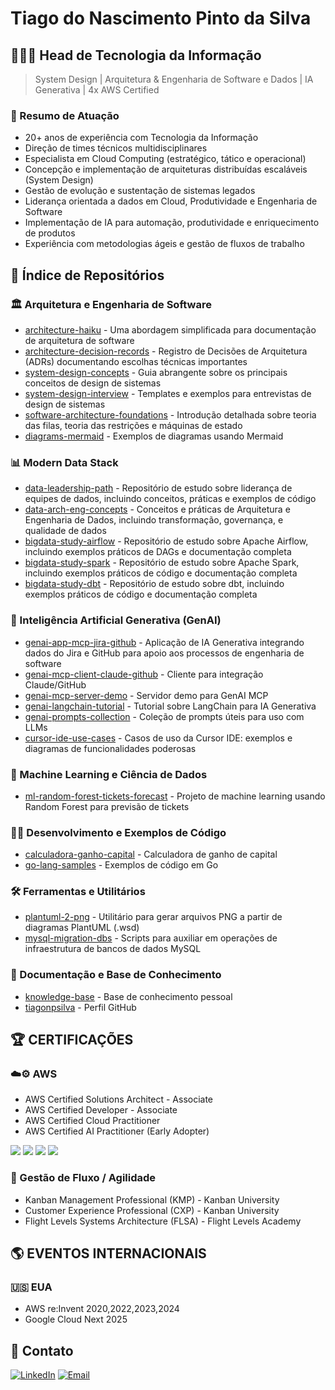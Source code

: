 
# Tiago do Nascimento Pinto da Silva


## 👨🏿‍💻 Head de Tecnologia da Informação

> System Design | Arquitetura & Engenharia de Software e Dados | IA Generativa | 4x AWS Certified

### 📝 Resumo de Atuação
- 20+ anos de experiência com Tecnologia da Informação
- Direção de times técnicos multidisciplinares
- Especialista em Cloud Computing (estratégico, tático e operacional)
- Concepção e implementação de arquiteturas distribuídas escaláveis (System
Design)
- Gestão de evolução e sustentação de sistemas legados
- Liderança orientada a dados em Cloud, Produtividade e Engenharia de Software
- Implementação de IA para automação, produtividade e enriquecimento de
produtos
- Experiência com metodologias ágeis e gestão de fluxos de trabalho


## 🔖 Índice de Repositórios

### 🏛️ Arquitetura e Engenharia de Software

* [architecture-haiku](https://github.com/tiagonpsilva/architecture-haiku) - Uma abordagem simplificada para documentação de arquitetura de software
* [architecture-decision-records](https://github.com/tiagonpsilva/architecture-decision-records) - Registro de Decisões de Arquitetura (ADRs) documentando escolhas técnicas importantes
* [system-design-concepts](https://github.com/tiagonpsilva/system-design-concepts) - Guia abrangente sobre os principais conceitos de design de sistemas
* [system-design-interview](https://github.com/tiagonpsilva/system-design-interview) - Templates e exemplos para entrevistas de design de sistemas
* [software-architecture-foundations](https://github.com/tiagonpsilva/software-architecture-foundations) - Introdução detalhada sobre teoria das filas, teoria das restrições e máquinas de estado
* [diagrams-mermaid](https://github.com/tiagonpsilva/diagrams-mermaid) - Exemplos de diagramas usando Mermaid

  

### 📊 Modern Data Stack    

* [data-leadership-path](https://github.com/tiagonpsilva/data-leadership-path) - Repositório de estudo sobre liderança de equipes de dados, incluindo conceitos, práticas e exemplos de código
* [data-arch-eng-concepts](https://github.com/tiagonpsilva/data-arch-eng-concepts) - Conceitos e práticas de Arquitetura e Engenharia de Dados, incluindo transformação, governança, e qualidade de dados
* [bigdata-study-airflow](https://github.com/tiagonpsilva/bigdata-study-airflow) - Repositório de estudo sobre Apache Airflow, incluindo exemplos práticos de DAGs e documentação completa
* [bigdata-study-spark](https://github.com/tiagonpsilva/bigdata-study-spark) - Repositório de estudo sobre Apache Spark, incluindo exemplos práticos de código e documentação completa
* [bigdata-study-dbt](https://github.com/tiagonpsilva/bigdata-study-dbt) - Repositório de estudo sobre dbt, incluindo exemplos práticos de código e documentação completa

### 🧠 Inteligência Artificial Generativa (GenAI)

* [genai-app-mcp-jira-github](https://github.com/tiagonpsilva/genai-app-mcp-jira-github) - Aplicação de IA Generativa integrando dados do Jira e GitHub para apoio aos processos de engenharia de software
* [genai-mcp-client-claude-github](https://github.com/tiagonpsilva/genai-mcp-client-claude-github) - Cliente para integração Claude/GitHub
* [genai-mcp-server-demo](https://github.com/tiagonpsilva/genai-mcp-server-demo) - Servidor demo para GenAI MCP
* [genai-langchain-tutorial](https://github.com/tiagonpsilva/genai-langchain-tutorial) - Tutorial sobre LangChain para IA Generativa
* [genai-prompts-collection](https://github.com/tiagonpsilva/genai-prompts-collection) - Coleção de prompts úteis para uso com LLMs
* [cursor-ide-use-cases](https://github.com/tiagonpsilva/cursor-ide-use-cases) - Casos de uso da Cursor IDE: exemplos e diagramas de funcionalidades poderosas

### 🧠 Machine Learning e Ciência de Dados

* [ml-random-forest-tickets-forecast](https://github.com/tiagonpsilva/ml-random-forest-tickets-forecast) - Projeto de machine learning usando Random Forest para previsão de tickets

### 👨‍💻 Desenvolvimento e Exemplos de Código

* [calculadora-ganho-capital](https://github.com/tiagonpsilva/calculadora-ganho-capital) - Calculadora de ganho de capital
* [go-lang-samples](https://github.com/tiagonpsilva/go-lang-samples) - Exemplos de código em Go

### 🛠️ Ferramentas e Utilitários

* [plantuml-2-png](https://github.com/tiagonpsilva/plantuml-2-png) - Utilitário para gerar arquivos PNG a partir de diagramas PlantUML (.wsd)
* [mysql-migration-dbs](https://github.com/tiagonpsilva/mysql-migration-dbs) - Scripts para auxiliar em operações de infraestrutura de bancos de dados MySQL

### 📝 Documentação e Base de Conhecimento

* [knowledge-base](https://github.com/tiagonpsilva/knowledge-base) - Base de conhecimento pessoal
* [tiagonpsilva](https://github.com/tiagonpsilva/tiagonpsilva) - Perfil GitHub


## 🏆 CERTIFICAÇÕES

### ☁️⚙ AWS
- AWS Certified Solutions Architect - Associate
- AWS Certified Developer - Associate
- AWS Certified Cloud Practitioner
- AWS Certified AI Practitioner (Early Adopter)

![]('./files/aws-certified-ai-practitioner-early-adopter.png') ![]('./files/aws-certified-solutions-architect-associate.png') ![]('./files/aws-certified-developer-associate.png') ![]('./files/aws-certified-cloud-practitioner.png')


### 🎄 Gestão de Fluxo / Agilidade
- Kanban Management Professional (KMP) - Kanban University
- Customer Experience Professional (CXP) - Kanban University
- Flight Levels Systems Architecture (FLSA) - Flight Levels Academy


## 🌎 EVENTOS INTERNACIONAIS


### 🇺🇸 EUA
- AWS re:Invent 2020,2022,2023,2024
- Google Cloud Next 2025


## 📼 Contato
[![LinkedIn](https://img.shields.io/badge/LinkedIn-0077B5?style=for-the-badge&logo=linkedin&logoColor=white)](https://www.linkedin.com/in/tiagonpsilva/)
[![Email](https://img.shields.io/badge/Email-D14836?style=for-the-badge&logo=gmail&logoColor=white)](mailto:tiagonpsilva@gmail.com)
